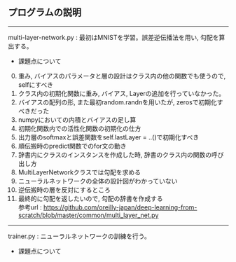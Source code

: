 ## プログラムの説明  
---
multi-layer-network.py : 最初はMNISTを学習。誤差逆伝播法を用い, 勾配を算出する。   

* 課題点について
0. 重み, バイアスのパラメータと層の設計はクラス内の他の関数でも使うので, selfにすべき  
1. クラス内の初期化関数に重み, バイアス, Layerの追加を行っていなかった。  
2. バイアスの配列の形, また最初random.randnを用いたが, zerosで初期化すべきだった  
3. numpyにおいての内積とバイアスの足し算  
4. 初期化関数内での活性化関数の初期化の仕方  
5. 出力層のsoftmaxと誤差関数をself.lastLayer = ..()で初期化すべき  
6. 順伝搬時のpredict関数でのfor文の動き  
7. 辞書内にクラスのインスタンスを作成した時, 辞書のクラス内の関数の呼び出し方  
8. MultiLayerNetworkクラスでは勾配を求める  
9. ニューラルネットワークの全体の設計図がわかっていない  
10. 逆伝搬時の層を反対にするところ  
11. 最終的に勾配を返したいので, 勾配の辞書を作成する  
参考url : https://github.com/oreilly-japan/deep-learning-from-scratch/blob/master/common/multi_layer_net.py   
  
---
trainer.py : ニューラルネットワークの訓練を行う。  

* 課題点について  


